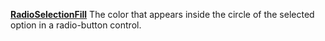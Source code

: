 [**RadioSelectionFill**](properties-fill.md) The color that appears inside the circle of the selected option in a radio-button control.
